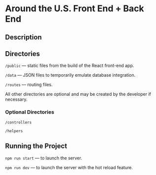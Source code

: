 # Around the U.S. Front End + Back End

## Description


## Directories

`/public` — static files from the build of the React front-end app.

`/data` — JSON files to temporarily emulate database integration.

`/routes` — routing files.

All other directories are optional and may be created by the developer if necessary. 

### Optional Directories

`/controllers`

`/helpers`

## Running the Project

`npm run start` — to launch the server.

`npm run dev` — to launch the server with the hot reload feature.

